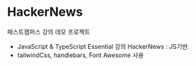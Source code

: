 # HackerNews 
패스트캠퍼스 강의 데모 프로젝트
- JavaScript & TypeScript Essential 강의 HackerNews : JS기반. 
- tailwindCss, handlebars, Font Awesome 사용 